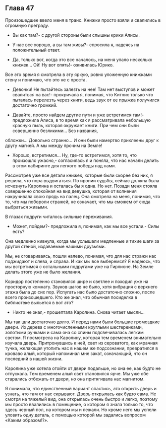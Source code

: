 ## Глава 47

Произошедшее ввело меня в транс. Книжки просто взяли и свалились в огромную преграду.

- Вы как там?- с другой стороны были слышны крики Алисы.

- У нас все хорошо, а вы там живы?- спросила я, надеясь на положительный ответ.

- Да, только вот, когда это все началось, на меня упало несколько книжек… Ой! Ну вот опять!- оживилась Юрико.

Все это время я смотрела в эту яркую, ровно уложенную книжками стену и понимаю, что это не с проста.

- Девочки! Не пытайтесь залезть на нее! Там нет выступов и может свалиться на вас!- прокричала я, понимая, что Китнис
  только что пыталась перелезть через книги, ведь звук от ее прыжка получился достаточно громкий.

- Давайте, просто найдем другие пути и уже встретимся там!- предложила Алиса, в то время как я рассматривала небольшую
  красную пыль, которая окружает книги. При чем они были совершенно безликими… Без названия,

обложки… Довольно странно… И они были намертво приклеены друг к другу магией. А мы между прочим на Земле!

- Хорошо, встретимся… Ну, где-то встретимся, хотя то, что произошло ужасно,- согласилась я и поняла, что нас начали
  делить в этом лабиринте для легкого победы над нами.

Рассмотрев уже все детали книжек, которые были скорее без них, я решила, что пора выдвигаться. По иронии судьбы, сейчас
должна была исчезнуть Каролина и осталась бы я одна. Но нет. Позади меня стояла совершенно спокойная на вид девушка,
которая от волнения накручивала свою прядь на палец. Она смотрела на меня, понимая, что то, что мы побороли стражей, не
означает, что мы сможем от сюда выбраться живыми.

В глазах подруги читалось сильные переживания.

- Может, пойдем?- предложила я, понимая, как мы все устали.- Силы есть?

Она медленно кивнула, когда мы услышали медленные и тихие шаги за другой стеной, издаваемые нашими друзьями.

Мы, не сговариваясь, пошли налево, понимая, что для нас стражи нас поджидают и слева, и справа. И как мы все выберемся?
Я надеюсь, что мы встретимся с остальными подругами уже на Гирлионе. На Земле делать этого уже не было желания.

Коридор постепенно становился шире и светлее и походил уже на просторную комнату. Звуков шагов не было, хотя вибрация с
верхнего этажа была до сих пор. Испугать нас было достаточно сложно, после всего произошедшего. Кто же знал, что обычная
посиделка в библиотеке выльется в вот это?

- Никто не знал,- прошептала Каролина. Снова читает мысли…

Мы так шли достаточно долго. И перед нами были большие громоздкие двери. Из дерева с многочисленными круглыми
шестеренками, золотыми ручками и сама она со спины подсвечивалась легким светом. Я посмотрела на Каролину, которая тем
временем внимательно изучала дверь. Притронувшись к ней, свет из сероватого, как мрачная тучка, желающая утопить нас в
нашем же подсознании, превратился в кроваво алый, который напоминал мне закат, означающий, что он последний в нашей
жизни.

Каролина уже хотела отойти от двери подальше, но она ее, как будто не отпускала. Тем временем алый свет становился ярче.
Мы уже обе старались отбежать от двери, но она притягивала нас магнитом.

Я понимала, что единственный вариант спастись, это открыть дверь и узнать, что там от нас скрывают. Дверь открылась как
будто сама. Не смотря на тяжелый вид, она открылась очень быстро и легко, поэтому мы просто ввалились в помещение, о
котором я знала только то, что здесь черный пол, на котором мы и лежали. Но кроме него мы успели уловить одну деталь, с
помощью которой мы задались вопросом «Каким образом!?».
